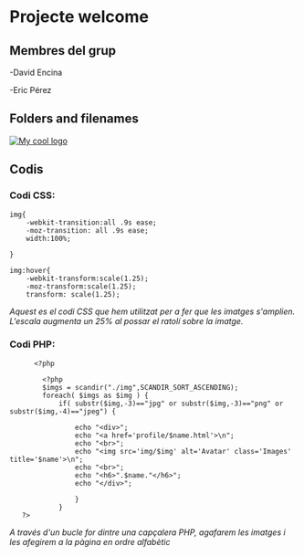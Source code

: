 # Projecte welcome

## Membres del grup 
-David Encina

-Eric Pérez

## Folders and filenames
<a href="http://www.iesesteveterradas.cat/"><img src="https://pbs.twimg.com/profile_images/478903857653620737/aNqCiRN7_400x400.jpeg" alt="My cool logo"/></a>

## Codis
### Codi CSS:

    img{
    	-webkit-transition:all .9s ease;
    	-moz-transition: all .9s ease;
    	width:100%;
    
    }
    
    img:hover{
    	-webkit-transform:scale(1.25);	
    	-moz-transform:scale(1.25);
    	transform: scale(1.25);

*Aquest es el codi CSS que hem utilitzat per a fer que les imatges s'amplien. L'escala augmenta un 25% al possar el ratolí sobre la imatge.*

### Codi PHP:

 

          <?php 
           
       		<?php 
       		$imgs = scandir("./img",SCANDIR_SORT_ASCENDING);
       		foreach( $imgs as $img ) {	
       			if( substr($img,-3)=="jpg" or substr($img,-3)=="png" or substr($img,-4)=="jpeg") {
       
       				echo "<div>";
       				echo "<a href='profile/$name.html'>\n";
       				echo "<br>";
       				echo "<img src='img/$img' alt='Avatar' class='Images' title='$name'>\n";
       				echo "<br>";
       				echo "<h6>".$name."</h6>";
       				echo "</div>";
       
       				}
       			}
       ?>

*A través d'un bucle for dintre una capçalera PHP, agafarem les imatges i les afegirem a la pàgina en ordre alfabètic*


